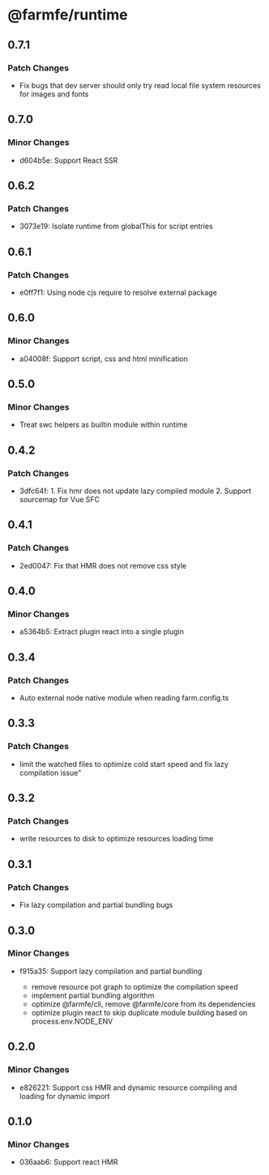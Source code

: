 # @farmfe/runtime

## 0.7.1

### Patch Changes

- Fix bugs that dev server should only try read local file system resources for images and fonts

## 0.7.0

### Minor Changes

- d604b5e: Support React SSR

## 0.6.2

### Patch Changes

- 3073e19: Isolate runtime from globalThis for script entries

## 0.6.1

### Patch Changes

- e0ff7f1: Using node cjs require to resolve external package

## 0.6.0

### Minor Changes

- a04008f: Support script, css and html minification

## 0.5.0

### Minor Changes

- Treat swc helpers as builtin module within runtime

## 0.4.2

### Patch Changes

- 3dfc64f: 1. Fix hmr does not update lazy compiled module 2. Support sourcemap for Vue SFC

## 0.4.1

### Patch Changes

- 2ed0047: Fix that HMR does not remove css style

## 0.4.0

### Minor Changes

- a5364b5: Extract plugin react into a single plugin

## 0.3.4

### Patch Changes

- Auto external node native module when reading farm.config.ts

## 0.3.3

### Patch Changes

- limit the watched files to optimize cold start speed and fix lazy compilation issue"

## 0.3.2

### Patch Changes

- write resources to disk to optimize resources loading time

## 0.3.1

### Patch Changes

- Fix lazy compilation and partial bundling bugs

## 0.3.0

### Minor Changes

- f915a35: Support lazy compilation and partial bundling

  - remove resource pot graph to optimize the compilation speed
  - implement partial bundling algorithm
  - optimize @farmfe/cli, remove @farmfe/core from its dependencies
  - optimize plugin react to skip duplicate module building based on process.env.NODE_ENV

## 0.2.0

### Minor Changes

- e826221: Support css HMR and dynamic resource compiling and loading for dynamic import

## 0.1.0

### Minor Changes

- 036aab6: Support react HMR
